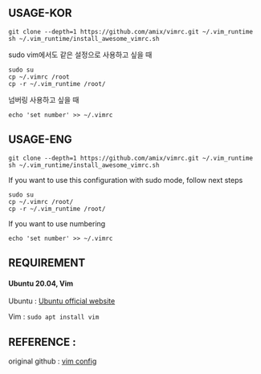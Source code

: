 ## USAGE-KOR
```
git clone --depth=1 https://github.com/amix/vimrc.git ~/.vim_runtime
sh ~/.vim_runtime/install_awesome_vimrc.sh
```
sudo vim에서도 같은 설정으로 사용하고 싶을 때
```
sudo su
cp ~/.vimrc /root
cp -r ~/.vim_runtime /root/
```
넘버링 사용하고 싶을 때
```
echo 'set number' >> ~/.vimrc
```

## USAGE-ENG
```
git clone --depth=1 https://github.com/amix/vimrc.git ~/.vim_runtime
sh ~/.vim_runtime/install_awesome_vimrc.sh
```
If you want to use this configuration with sudo mode, follow next steps
```
sudo su
cp ~/.vimrc /root/
cp -r ~/.vim_runtime /root/
```
If you want to use numbering
```
echo 'set number' >> ~/.vimrc
```

## REQUIREMENT

#### Ubuntu 20.04, Vim
Ubuntu : [Ubuntu official website](https://ubuntu.com/)<br>

Vim : ```sudo apt install vim```
## REFERENCE :
original github : [vim config](https://github.com/amix/vimrc)
